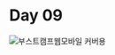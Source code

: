 # Day 09

![부스트캠프웹모바일 커버용](https://github.com/user-attachments/assets/5c5e1b45-4523-4e0a-aa68-c1523b82d22e)

<br>

